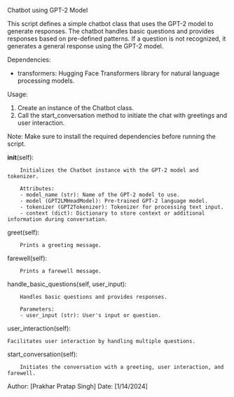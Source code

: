Chatbot using GPT-2 Model

This script defines a simple chatbot class that uses the GPT-2 model to generate responses.
The chatbot handles basic questions and provides responses based on pre-defined patterns.
If a question is not recognized, it generates a general response using the GPT-2 model.

Dependencies:
- transformers: Hugging Face Transformers library for natural language processing models.

Usage:
1. Create an instance of the Chatbot class.
2. Call the start_conversation method to initiate the chat with greetings and user interaction.

Note: Make sure to install the required dependencies before running the script.



__init__(self):

        Initializes the Chatbot instance with the GPT-2 model and tokenizer.

        Attributes:
        - model_name (str): Name of the GPT-2 model to use.
        - model (GPT2LMHeadModel): Pre-trained GPT-2 language model.
        - tokenizer (GPT2Tokenizer): Tokenizer for processing text input.
        - context (dict): Dictionary to store context or additional information during conversation.
greet(self):

        Prints a greeting message.

farewell(self):

        Prints a farewell message.
    
handle_basic_questions(self, user_input):

        Handles basic questions and provides responses.

        Parameters:
        - user_input (str): User's input or question.
   
user_interaction(self):
      
    Facilitates user interaction by handling multiple questions.
    
start_conversation(self):
       
        Initiates the conversation with a greeting, user interaction, and farewell.
        

Author: [Prakhar Pratap Singh]
Date: [1/14/2024]
